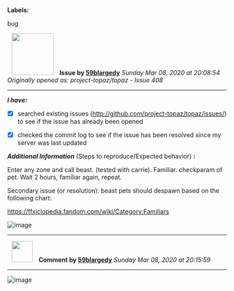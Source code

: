 **Labels:**

bug



<a href="https://github.com/59blargedy"><img src="https://avatars0.githubusercontent.com/u/52636208?v=4" width="96" height="96" hspace="10"></img></a> **Issue by [59blargedy](https://github.com/59blargedy)**
_Sunday Mar 08, 2020 at 20:08:54_
_Originally opened as: project-topaz/topaz - Issue 408_

----

<!-- place 'x' mark between square [] brackets to checkmark box -->
**_I have:_**

- [x] searched existing issues (http://github.com/project-topaz/topaz/issues/) to see if the issue has already been opened
- [x] checked the commit log to see if the issue has been resolved since my server was last updated

**_Additional Information_** (Steps to reproduce/Expected behavior) **:** 
Enter any zone and call beast. (tested with carrie). Familiar. checkparam of pet. Wait 2 hours, familiar again, repeat. 

Secondary issue (or resolution): beast pets should despawn based on the following chart:
https://ffxiclopedia.fandom.com/wiki/Category:Familiars
![image](https://user-images.githubusercontent.com/52636208/76170294-f98bec80-6156-11ea-8088-00fde40cc730.png)




----
<a href="https://github.com/59blargedy"><img src="https://avatars0.githubusercontent.com/u/52636208?v=4" width="48" height="48" hspace="10"></img></a> **Comment by [59blargedy](https://github.com/59blargedy)**
_Sunday Mar 08, 2020 at 20:15:59_

----

![image](https://user-images.githubusercontent.com/52636208/76170401-0826d380-6158-11ea-9c80-54484102653f.png)

